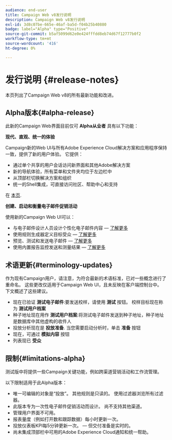 ```yaml
---
audience: end-user
title: Campaign Web v8发行说明
description: Campaign Web v8发行说明
exl-id: 3d8c07be-665e-46af-ba5d-f04b25b40880
badge: label="Alpha" type="Positive"
source-git-commit: b5af5099d62e0e424fffdd8eb74d67f12777b0f2
workflow-type: tm+mt
source-wordcount: '416'
ht-degree: 0%

---
```



# 发行说明 {#release-notes}

本页列出了Campaign Web v8的所有最新功能和改进。

## Alpha版本{#alpha-release}

此新的Campaign Web界面目前仅可 **Alpha从业者** 具有以下功能：

**现代、直观、统一的体验**

Campaign新的Web UI与所有Adobe Experience Cloud解决方案和应用程序保持一致，提供了新的用户体验。 它提供：

* 通过单个共享的用户会话访问新界面和其他Adobe解决方案
* 新的导航体验，所有菜单和文件夹均位于左边栏中
* 从顶部栏切换解决方案和组织
* 统一的Shell集成，可直接访问社区、帮助中心和支持
<!--
No search and pulse notifications in Alpha
-->

在 [本页](../get-started/user-interface.md).

**创建、启动和衡量电子邮件促销活动**

使用新的Campaign Web UI可以：

* 与电子邮件设计人员设计个性化电子邮件内容 —  [了解更多](../content/edit-content.md)
* 使用规则生成器定义目标受众 —  [了解更多](../audience/about-audiences.md)
* 预览、测试和发送电子邮件 —  [了解更多](../monitor/prepare-send.md)
* 使用内置报告监控发送和测量结果 —  [了解更多](../reporting/reports.md)

<!--
add info somewhere to remind users that
* they still have access to their console (+ link to v8 console doc)
* they keep their existing data (example: will be able to use their existing delivery templates to create deliveries)
-->


## 术语更新{#terminology-updates}

作为现有Campaign用户，请注意，为符合最新的术语标准，已对一些概念进行了重命名。 这些更改仅适用于Campaign Web UI，且未反映在客户端控制台中。 下文概述了这些建议。

* 现在已验证 **测试电子邮件**:要发送校样，请使用 **测试** 按钮。 校样目标现在称为 **测试用户档案**
* 种子地址现在用作 **测试用户档案**:将测试电子邮件发送到种子地址，种子地址是数据库中其他虚构的收件人
* 投放分析现在是 **投放准备**. 当您需要启动分析时，单击 **准备** 按钮
* 现在，可通过 **模拟内容** 按钮
* 列表现已 **受众**

## 限制{#limitations-alpha}

测试版中将提供一些Campaign关键功能，例如跨渠道营销活动和工作流管理。

以下限制适用于此Alpha版本：

* 唯一可编辑的对象是“投放”。 其他规则是只读的。 使用过滤器浏览所有过滤器。
* 此版本专为一次性电子邮件促销活动而设计。 尚不支持其他渠道。
* 管理用户界面不可用。
* 报表量度（例如打开数和跟踪数据）每小时更新一次。
* 投放仪表板KPI每5分钟更新一次。  — 但交付准备是实时的。
* 尚未集成顶部栏中可用的Adobe Experience Cloud通知和统一帮助。

